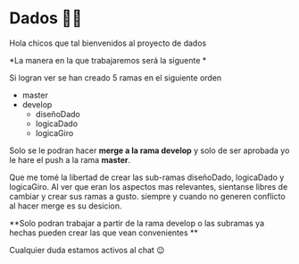 #  Dados 🎲🎲

Hola chicos que tal bienvenidos al proyecto de dados 

*La manera en la que trabajaremos será la siguente 
*

Si logran ver se han creado 5 ramas en el siguiente orden

- master
 - develop
    -  diseñoDado
    - logicaDado
    - logicaGiro

Solo se le podran hacer **merge a la rama develop** y solo de ser aprobada yo le hare el push a la rama **master**.


Que me tomé la libertad de crear las sub-ramas diseñoDado, logicaDado
y logicaGiro. Al ver que eran los aspectos mas relevantes, sientanse libres de cambiar y crear sus ramas a gusto. siempre y cuando no generen conflicto al hacer merge es su desicion.

**Solo podran trabajar a partir de la rama develop o las subramas ya hechas pueden crear las que vean convenientes **

Cualquier duda estamos activos al chat 😉  


